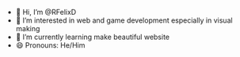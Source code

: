 - 👋 Hi, I’m @RFelixD
- 👀 I’m interested in web and game development especially in visual making
- 🌱 I’m currently learning make beautiful website
- 😄 Pronouns: He/Him

<!---
RFelixD/RFelixD is a ✨ special ✨ repository because its `README.md` (this file) appears on your GitHub profile.
You can click the Preview link to take a look at your changes.
--->
